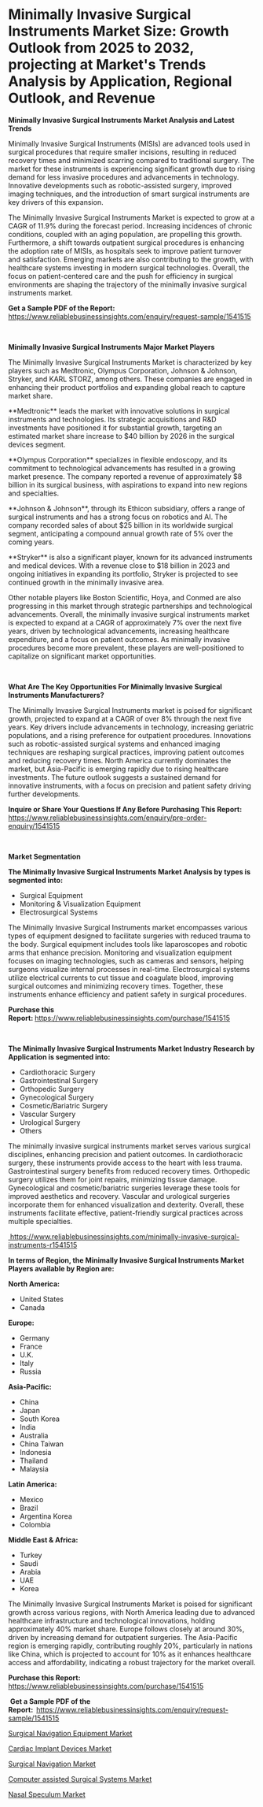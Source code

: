 <p><h1>Minimally Invasive Surgical Instruments Market Size: Growth Outlook from 2025 to 2032, projecting at Market's Trends Analysis by Application, Regional Outlook, and Revenue</h1></p><p><strong>Minimally Invasive Surgical Instruments Market Analysis and Latest Trends</strong></p>
<p><p>Minimally Invasive Surgical Instruments (MISIs) are advanced tools used in surgical procedures that require smaller incisions, resulting in reduced recovery times and minimized scarring compared to traditional surgery. The market for these instruments is experiencing significant growth due to rising demand for less invasive procedures and advancements in technology. Innovative developments such as robotic-assisted surgery, improved imaging techniques, and the introduction of smart surgical instruments are key drivers of this expansion. </p><p>The Minimally Invasive Surgical Instruments Market is expected to grow at a CAGR of 11.9% during the forecast period. Increasing incidences of chronic conditions, coupled with an aging population, are propelling this growth. Furthermore, a shift towards outpatient surgical procedures is enhancing the adoption rate of MISIs, as hospitals seek to improve patient turnover and satisfaction. Emerging markets are also contributing to the growth, with healthcare systems investing in modern surgical technologies. Overall, the focus on patient-centered care and the push for efficiency in surgical environments are shaping the trajectory of the minimally invasive surgical instruments market.</p></p>
<p><strong>Get a Sample PDF of the Report:&nbsp;</strong> <a href="https://www.reliablebusinessinsights.com/enquiry/request-sample/1541515?utm_campaign=63&utm_medium=2&utm_source=Github&utm_content=ia&utm_term=04032025&utm_id=minimally-invasive-surgical-instruments">https://www.reliablebusinessinsights.com/enquiry/request-sample/1541515</a></p>
<p>&nbsp;</p>
<p><strong>Minimally Invasive Surgical Instruments Major Market Players</strong></p>
<p><p>The Minimally Invasive Surgical Instruments Market is characterized by key players such as Medtronic, Olympus Corporation, Johnson & Johnson, Stryker, and KARL STORZ, among others. These companies are engaged in enhancing their product portfolios and expanding global reach to capture market share.</p><p>**Medtronic** leads the market with innovative solutions in surgical instruments and technologies. Its strategic acquisitions and R&D investments have positioned it for substantial growth, targeting an estimated market share increase to $40 billion by 2026 in the surgical devices segment.</p><p>**Olympus Corporation** specializes in flexible endoscopy, and its commitment to technological advancements has resulted in a growing market presence. The company reported a revenue of approximately $8 billion in its surgical business, with aspirations to expand into new regions and specialties.</p><p>**Johnson & Johnson**, through its Ethicon subsidiary, offers a range of surgical instruments and has a strong focus on robotics and AI. The company recorded sales of about $25 billion in its worldwide surgical segment, anticipating a compound annual growth rate of 5% over the coming years.</p><p>**Stryker** is also a significant player, known for its advanced instruments and medical devices. With a revenue close to $18 billion in 2023 and ongoing initiatives in expanding its portfolio, Stryker is projected to see continued growth in the minimally invasive area.</p><p>Other notable players like Boston Scientific, Hoya, and Conmed are also progressing in this market through strategic partnerships and technological advancements. Overall, the minimally invasive surgical instruments market is expected to expand at a CAGR of approximately 7% over the next five years, driven by technological advancements, increasing healthcare expenditure, and a focus on patient outcomes. As minimally invasive procedures become more prevalent, these players are well-positioned to capitalize on significant market opportunities.</p></p>
<p>&nbsp;</p>
<p><strong>What Are The Key Opportunities For Minimally Invasive Surgical Instruments Manufacturers?</strong></p>
<p><p>The Minimally Invasive Surgical Instruments market is poised for significant growth, projected to expand at a CAGR of over 8% through the next five years. Key drivers include advancements in technology, increasing geriatric populations, and a rising preference for outpatient procedures. Innovations such as robotic-assisted surgical systems and enhanced imaging techniques are reshaping surgical practices, improving patient outcomes and reducing recovery times. North America currently dominates the market, but Asia-Pacific is emerging rapidly due to rising healthcare investments. The future outlook suggests a sustained demand for innovative instruments, with a focus on precision and patient safety driving further developments.</p></p>
<p><strong>Inquire or Share Your Questions If Any Before Purchasing This Report:</strong> <a href="https://www.reliablebusinessinsights.com/enquiry/pre-order-enquiry/1541515?utm_campaign=63&utm_medium=2&utm_source=Github&utm_content=ia&utm_term=04032025&utm_id=minimally-invasive-surgical-instruments">https://www.reliablebusinessinsights.com/enquiry/pre-order-enquiry/1541515</a></p>
<p>&nbsp;</p>
<p><strong>Market Segmentation</strong></p>
<p><strong>The Minimally Invasive Surgical Instruments Market Analysis by types is segmented into:</strong></p>
<p><ul><li>Surgical Equipment</li><li>Monitoring & Visualization Equipment</li><li>Electrosurgical Systems</li></ul></p>
<p><p>The Minimally Invasive Surgical Instruments market encompasses various types of equipment designed to facilitate surgeries with reduced trauma to the body. Surgical equipment includes tools like laparoscopes and robotic arms that enhance precision. Monitoring and visualization equipment focuses on imaging technologies, such as cameras and sensors, helping surgeons visualize internal processes in real-time. Electrosurgical systems utilize electrical currents to cut tissue and coagulate blood, improving surgical outcomes and minimizing recovery times. Together, these instruments enhance efficiency and patient safety in surgical procedures.</p></p>
<p><strong>Purchase this Report:&nbsp;</strong><a href="https://www.reliablebusinessinsights.com/purchase/1541515?utm_campaign=63&utm_medium=2&utm_source=Github&utm_content=ia&utm_term=04032025&utm_id=minimally-invasive-surgical-instruments">https://www.reliablebusinessinsights.com/purchase/1541515</a></p>
<p>&nbsp;</p>
<p><strong>The Minimally Invasive Surgical Instruments Market Industry Research by Application is segmented into:</strong></p>
<p><ul><li>Cardiothoracic Surgery</li><li>Gastrointestinal Surgery</li><li>Orthopedic Surgery</li><li>Gynecological Surgery</li><li>Cosmetic/Bariatric Surgery</li><li>Vascular Surgery</li><li>Urological Surgery</li><li>Others</li></ul></p>
<p><p>The minimally invasive surgical instruments market serves various surgical disciplines, enhancing precision and patient outcomes. In cardiothoracic surgery, these instruments provide access to the heart with less trauma. Gastrointestinal surgery benefits from reduced recovery times. Orthopedic surgery utilizes them for joint repairs, minimizing tissue damage. Gynecological and cosmetic/bariatric surgeries leverage these tools for improved aesthetics and recovery. Vascular and urological surgeries incorporate them for enhanced visualization and dexterity. Overall, these instruments facilitate effective, patient-friendly surgical practices across multiple specialties.</p></p>
<p><a href="https://www.reliablebusinessinsights.com/minimally-invasive-surgical-instruments-r1541515?utm_campaign=63&utm_medium=2&utm_source=Github&utm_content=ia&utm_term=04032025&utm_id=minimally-invasive-surgical-instruments">&nbsp;https://www.reliablebusinessinsights.com/minimally-invasive-surgical-instruments-r1541515</a></p>
<p><strong>In terms of Region, the Minimally Invasive Surgical Instruments Market Players available by Region are:</strong></p>
<p>
    <p> <strong> North America: </strong>
        <ul>
            <li>United States</li>
            <li>Canada</li>
        </ul>
        </p> 
    <p> <strong> Europe: </strong>
        <ul>
            <li>Germany</li>
            <li>France</li>
            <li>U.K.</li>
            <li>Italy</li>
            <li>Russia</li>
        </ul>
        </p> 
    <p> <strong> Asia-Pacific: </strong>
        <ul>
            <li>China</li>
            <li>Japan</li>
            <li>South Korea</li>
            <li>India</li>
            <li>Australia</li>
            <li>China Taiwan</li>
            <li>Indonesia</li>
            <li>Thailand</li>
            <li>Malaysia</li>
        </ul>
        </p> 
    <p> <strong> Latin America: </strong>
        <ul>
            <li>Mexico</li>
            <li>Brazil</li>
            <li>Argentina Korea</li>
            <li>Colombia</li>
        </ul>
        </p> 
    <p> <strong> Middle East & Africa: </strong>
        <ul>
            <li>Turkey</li>
            <li>Saudi</li>
            <li>Arabia</li>
            <li>UAE</li>
            <li>Korea</li>
        </ul>
    </p>
    </p>
<p><p>The Minimally Invasive Surgical Instruments Market is poised for significant growth across various regions, with North America leading due to advanced healthcare infrastructure and technological innovations, holding approximately 40% market share. Europe follows closely at around 30%, driven by increasing demand for outpatient surgeries. The Asia-Pacific region is emerging rapidly, contributing roughly 20%, particularly in nations like China, which is projected to account for 10% as it enhances healthcare access and affordability, indicating a robust trajectory for the market overall.</p></p>
<p><strong>Purchase this Report: </strong><a href="https://www.reliablebusinessinsights.com/purchase/1541515?utm_campaign=63&utm_medium=2&utm_source=Github&utm_content=ia&utm_term=04032025&utm_id=minimally-invasive-surgical-instruments">https://www.reliablebusinessinsights.com/purchase/1541515</a></p>
<p>&nbsp;<strong>Get a Sample PDF of the Report:&nbsp;&nbsp;</strong><a href="https://www.reliablebusinessinsights.com/enquiry/request-sample/1541515?utm_campaign=63&utm_medium=2&utm_source=Github&utm_content=ia&utm_term=04032025&utm_id=minimally-invasive-surgical-instruments">https://www.reliablebusinessinsights.com/enquiry/request-sample/1541515</a></p>
<p><strong></strong></p>
<p><p><a href="https://github.com/pichuaadh0/Market-Research-Report-List-1/blob/main/surgical-navigation-equipment-market.md?utm_campaign=63&utm_medium=2&utm_source=Github&utm_content=ia&utm_term=04032025&utm_id=minimally-invasive-surgical-instruments">Surgical Navigation Equipment Market</a></p><p><a href="https://github.com/ogbadujonito22/Market-Research-Report-List-1/blob/main/cardiac-implant-devices-market.md?utm_campaign=63&utm_medium=2&utm_source=Github&utm_content=ia&utm_term=04032025&utm_id=minimally-invasive-surgical-instruments">Cardiac Implant Devices Market</a></p><p><a href="https://github.com/oshrykauraj7/Market-Research-Report-List-1/blob/main/surgical-navigation-market.md?utm_campaign=63&utm_medium=2&utm_source=Github&utm_content=ia&utm_term=04032025&utm_id=minimally-invasive-surgical-instruments">Surgical Navigation Market</a></p><p><a href="https://github.com/lemiranajd/Market-Research-Report-List-1/blob/main/computer-assisted-surgical-systems-market.md?utm_campaign=63&utm_medium=2&utm_source=Github&utm_content=ia&utm_term=04032025&utm_id=minimally-invasive-surgical-instruments">Computer assisted Surgical Systems Market</a></p><p><a href="https://github.com/sanghpavao1n/Market-Research-Report-List-1/blob/main/nasal-speculum-market.md?utm_campaign=63&utm_medium=2&utm_source=Github&utm_content=ia&utm_term=04032025&utm_id=minimally-invasive-surgical-instruments">Nasal Speculum Market</a></p></p>